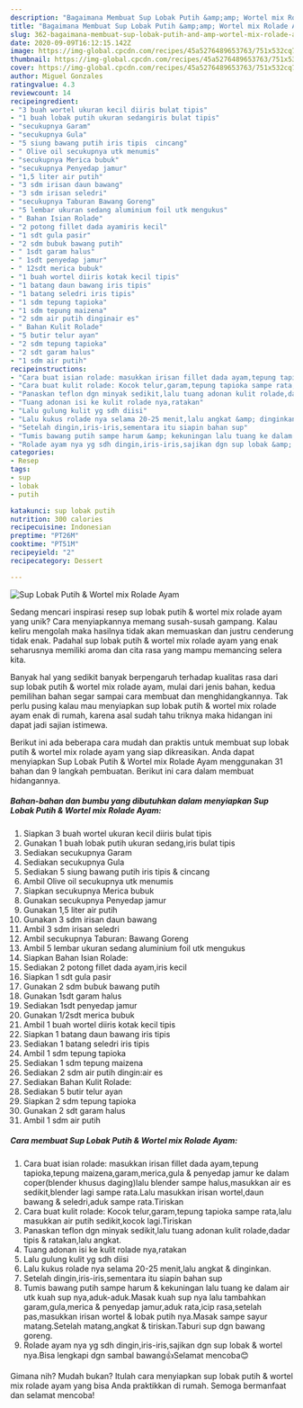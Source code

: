 ```yaml
---
description: "Bagaimana Membuat Sup Lobak Putih &amp;amp; Wortel mix Rolade Ayam, Enak Banget"
title: "Bagaimana Membuat Sup Lobak Putih &amp;amp; Wortel mix Rolade Ayam, Enak Banget"
slug: 362-bagaimana-membuat-sup-lobak-putih-and-amp-wortel-mix-rolade-ayam-enak-banget
date: 2020-09-09T16:12:15.142Z
image: https://img-global.cpcdn.com/recipes/45a5276489653763/751x532cq70/sup-lobak-putih-wortel-mix-rolade-ayam-foto-resep-utama.jpg
thumbnail: https://img-global.cpcdn.com/recipes/45a5276489653763/751x532cq70/sup-lobak-putih-wortel-mix-rolade-ayam-foto-resep-utama.jpg
cover: https://img-global.cpcdn.com/recipes/45a5276489653763/751x532cq70/sup-lobak-putih-wortel-mix-rolade-ayam-foto-resep-utama.jpg
author: Miguel Gonzales
ratingvalue: 4.3
reviewcount: 14
recipeingredient:
- "3 buah wortel ukuran kecil diiris bulat tipis"
- "1 buah lobak putih ukuran sedangiris bulat tipis"
- "secukupnya Garam"
- "secukupnya Gula"
- "5 siung bawang putih iris tipis  cincang"
- " Olive oil secukupnya utk menumis"
- "secukupnya Merica bubuk"
- "secukupnya Penyedap jamur"
- "1,5 liter air putih"
- "3 sdm irisan daun bawang"
- "3 sdm irisan seledri"
- "secukupnya Taburan Bawang Goreng"
- "5 lembar ukuran sedang aluminium foil utk mengukus"
- " Bahan Isian Rolade"
- "2 potong fillet dada ayamiris kecil"
- "1 sdt gula pasir"
- "2 sdm bubuk bawang putih"
- " 1sdt garam halus"
- " 1sdt penyedap jamur"
- " 12sdt merica bubuk"
- "1 buah wortel diiris kotak kecil tipis"
- "1 batang daun bawang iris tipis"
- "1 batang seledri iris tipis"
- "1 sdm tepung tapioka"
- "1 sdm tepung maizena"
- "2 sdm air putih dinginair es"
- " Bahan Kulit Rolade"
- "5 butir telur ayan"
- "2 sdm tepung tapioka"
- "2 sdt garam halus"
- "1 sdm air putih"
recipeinstructions:
- "Cara buat isian rolade: masukkan irisan fillet dada ayam,tepung tapioka,tepung maizena,garam,merica,gula &amp; penyedap jamur ke dalam coper(blender khusus daging)lalu blender sampe halus,masukkan air es sedikit,blender lagi sampe rata.Lalu masukkan irisan wortel,daun bawang &amp; seledri,aduk sampe rata.Tiriskan"
- "Cara buat kulit rolade: Kocok telur,garam,tepung tapioka sampe rata,lalu masukkan air putih sedikit,kocok lagi.Tiriskan"
- "Panaskan teflon dgn minyak sedikit,lalu tuang adonan kulit rolade,dadar tipis &amp; ratakan,lalu angkat."
- "Tuang adonan isi ke kulit rolade nya,ratakan"
- "Lalu gulung kulit yg sdh diisi"
- "Lalu kukus rolade nya selama 20-25 menit,lalu angkat &amp; dinginkan."
- "Setelah dingin,iris-iris,sementara itu siapin bahan sup"
- "Tumis bawang putih sampe harum &amp; kekuningan lalu tuang ke dalam air utk kuah sup nya,aduk-aduk.Masak kuah sup nya lalu tambahkan garam,gula,merica &amp; penyedap jamur,aduk rata,icip rasa,setelah pas,masukkan irisan wortel &amp; lobak putih nya.Masak sampe sayur matang.Setelah matang,angkat &amp; tiriskan.Taburi sup dgn bawang goreng."
- "Rolade ayam nya yg sdh dingin,iris-iris,sajikan dgn sup lobak &amp; wortel nya.Bisa lengkapi dgn sambal bawang👍Selamat mencoba😊"
categories:
- Resep
tags:
- sup
- lobak
- putih

katakunci: sup lobak putih 
nutrition: 300 calories
recipecuisine: Indonesian
preptime: "PT26M"
cooktime: "PT51M"
recipeyield: "2"
recipecategory: Dessert

---
```



![Sup Lobak Putih &amp; Wortel mix Rolade Ayam](https://img-global.cpcdn.com/recipes/45a5276489653763/751x532cq70/sup-lobak-putih-wortel-mix-rolade-ayam-foto-resep-utama.jpg)

Sedang mencari inspirasi resep sup lobak putih &amp; wortel mix rolade ayam yang unik? Cara menyiapkannya memang susah-susah gampang. Kalau keliru mengolah maka hasilnya tidak akan memuaskan dan justru cenderung tidak enak. Padahal sup lobak putih &amp; wortel mix rolade ayam yang enak seharusnya memiliki aroma dan cita rasa yang mampu memancing selera kita.



Banyak hal yang sedikit banyak berpengaruh terhadap kualitas rasa dari sup lobak putih &amp; wortel mix rolade ayam, mulai dari jenis bahan, kedua pemilihan bahan segar sampai cara membuat dan menghidangkannya. Tak perlu pusing kalau mau menyiapkan sup lobak putih &amp; wortel mix rolade ayam enak di rumah, karena asal sudah tahu triknya maka hidangan ini dapat jadi sajian istimewa.


Berikut ini ada beberapa cara mudah dan praktis untuk membuat sup lobak putih &amp; wortel mix rolade ayam yang siap dikreasikan. Anda dapat menyiapkan Sup Lobak Putih &amp; Wortel mix Rolade Ayam menggunakan 31 bahan dan 9 langkah pembuatan. Berikut ini cara dalam membuat hidangannya.

<!--inarticleads1-->

##### Bahan-bahan dan bumbu yang dibutuhkan dalam menyiapkan Sup Lobak Putih &amp; Wortel mix Rolade Ayam:

1. Siapkan 3 buah wortel ukuran kecil diiris bulat tipis
1. Gunakan 1 buah lobak putih ukuran sedang,iris bulat tipis
1. Sediakan secukupnya Garam
1. Sediakan secukupnya Gula
1. Sediakan 5 siung bawang putih iris tipis &amp; cincang
1. Ambil  Olive oil secukupnya utk menumis
1. Siapkan secukupnya Merica bubuk
1. Gunakan secukupnya Penyedap jamur
1. Gunakan 1,5 liter air putih
1. Gunakan 3 sdm irisan daun bawang
1. Ambil 3 sdm irisan seledri
1. Ambil secukupnya Taburan: Bawang Goreng
1. Ambil 5 lembar ukuran sedang aluminium foil utk mengukus
1. Siapkan  Bahan Isian Rolade:
1. Sediakan 2 potong fillet dada ayam,iris kecil
1. Siapkan 1 sdt gula pasir
1. Gunakan 2 sdm bubuk bawang putih
1. Gunakan  1sdt garam halus
1. Sediakan  1sdt penyedap jamur
1. Gunakan  1/2sdt merica bubuk
1. Ambil 1 buah wortel diiris kotak kecil tipis
1. Siapkan 1 batang daun bawang iris tipis
1. Sediakan 1 batang seledri iris tipis
1. Ambil 1 sdm tepung tapioka
1. Sediakan 1 sdm tepung maizena
1. Sediakan 2 sdm air putih dingin:air es
1. Sediakan  Bahan Kulit Rolade:
1. Sediakan 5 butir telur ayan
1. Siapkan 2 sdm tepung tapioka
1. Gunakan 2 sdt garam halus
1. Ambil 1 sdm air putih




<!--inarticleads2-->

##### Cara membuat Sup Lobak Putih &amp; Wortel mix Rolade Ayam:

1. Cara buat isian rolade: masukkan irisan fillet dada ayam,tepung tapioka,tepung maizena,garam,merica,gula &amp; penyedap jamur ke dalam coper(blender khusus daging)lalu blender sampe halus,masukkan air es sedikit,blender lagi sampe rata.Lalu masukkan irisan wortel,daun bawang &amp; seledri,aduk sampe rata.Tiriskan
1. Cara buat kulit rolade: Kocok telur,garam,tepung tapioka sampe rata,lalu masukkan air putih sedikit,kocok lagi.Tiriskan
1. Panaskan teflon dgn minyak sedikit,lalu tuang adonan kulit rolade,dadar tipis &amp; ratakan,lalu angkat.
1. Tuang adonan isi ke kulit rolade nya,ratakan
1. Lalu gulung kulit yg sdh diisi
1. Lalu kukus rolade nya selama 20-25 menit,lalu angkat &amp; dinginkan.
1. Setelah dingin,iris-iris,sementara itu siapin bahan sup
1. Tumis bawang putih sampe harum &amp; kekuningan lalu tuang ke dalam air utk kuah sup nya,aduk-aduk.Masak kuah sup nya lalu tambahkan garam,gula,merica &amp; penyedap jamur,aduk rata,icip rasa,setelah pas,masukkan irisan wortel &amp; lobak putih nya.Masak sampe sayur matang.Setelah matang,angkat &amp; tiriskan.Taburi sup dgn bawang goreng.
1. Rolade ayam nya yg sdh dingin,iris-iris,sajikan dgn sup lobak &amp; wortel nya.Bisa lengkapi dgn sambal bawang👍Selamat mencoba😊




Gimana nih? Mudah bukan? Itulah cara menyiapkan sup lobak putih &amp; wortel mix rolade ayam yang bisa Anda praktikkan di rumah. Semoga bermanfaat dan selamat mencoba!
